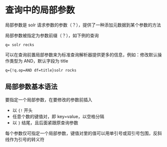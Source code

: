 # 查询中的局部参数

局部参数是 solr 请求参数的参数（？），提供了一种添加元数据到某个参数的方法

局部参数被指定为参数前缀（？），如下例的查询

`q= solr recks`

可以在查询前置局部参数来为标准查询解析器提供更多的信息，例如：修改默认操作类型为 AND，默认字段为 title

`q={!q.op=AND df=title}solr rocks`

## 局部参数基本语法

要指定一个局部参数，在要修改的参数前插入

* 以 `{!` 开头
* 任意个数的键值对，即 key=value，以空格分隔
* 以 `}` 结尾，且后面紧跟原查询参数

每个参数仅可指定一个局部参数，键值对里的值可以用单引号或双引号包围，反斜线作为引号的转义符

